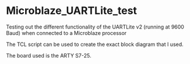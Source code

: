 # Microblaze_UARTLite_test
Testing out the different functionality of the UARTLite v2 (running at 9600 Baud) when connected to a Microblaze processor

The TCL script can be used to create the exact block diagram that I used. 

The board used is the ARTY S7-25.
